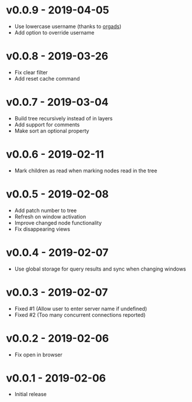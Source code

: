 # v0.0.9 - 2019-04-05
- Use lowercase username (thanks to [orgads](https://github.com/orgads))
- Add option to override username

# v0.0.8 - 2019-03-26
- Fix clear filter
- Add reset cache command

# v0.0.7 - 2019-03-04
- Build tree recursively instead of in layers
- Add support for comments
- Make sort an optional property

# v0.0.6 - 2019-02-11
- Mark children as read when marking nodes read in the tree

# v0.0.5 - 2019-02-08
- Add patch number to tree
- Refresh on window activation
- Improve changed node functionality
- Fix disappearing views

# v0.0.4 - 2019-02-07
- Use global storage for query results and sync when changing windows

# v0.0.3 - 2019-02-07
- Fixed #1 (Allow user to enter server name if undefined)
- Fixed #2 (Too many concurrent connections reported)

# v0.0.2 - 2019-02-06
- Fix open in browser

# v0.0.1 - 2019-02-06
- Initial release

